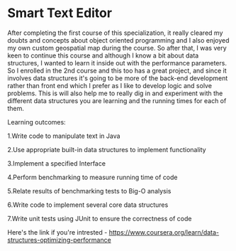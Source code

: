 # Smart Text Editor

After completing the first course of this specialization, it really cleared my doubts and concepts about object oriented programming and I also enjoyed my own custom geospatial map during the course. So after that, I was very keen to continue this course and although I know a bit about data structures, I wanted to learn it inside out with the performance parameters. So I enrolled in the 2nd course and this too has a great project, and since it involves data structures it's going to be more of the back-end development rather than front end which I prefer as I like to develop logic and solve problems. This is will also help me to really dig in and experiment with the different data structures you are learning and the running times for each of them.

Learning outcomes:

1.Write code to manipulate text in Java

2.Use appropriate built-in data structures to implement functionality

3.Implement a specified Interface

4.Perform benchmarking to measure running time of code

5.Relate results of benchmarking tests to Big-O analysis

6.Write code to implement several core data structures

7.Write unit tests using JUnit to ensure the correctness of code

Here's the link if you're intrested - https://www.coursera.org/learn/data-structures-optimizing-performance
